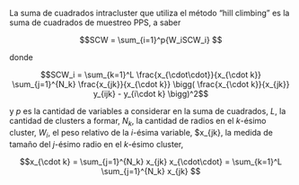 La suma de cuadrados intracluster que utiliza el método “hill climbing” 
es la suma de cuadrados de muestreo PPS, a saber

```math
SCW = \sum_{i=1}^p{W_iSCW_i} 
```

donde

```math
SCW_i = \sum_{k=1}^L \frac{x_{\cdot\cdot}}{x_{\cdot k}}
        \sum_{j=1}^{N_k} \frac{x_{jk}}{x_{\cdot k}}
        \bigg( \frac{x_{\cdot k}}{x_{jk}} y_{ijk} - y_{i\cdot k} \bigg)^2
```

y 
$p$ es la cantidad de variables a considerar en la suma de cuadrados,
$L$, la cantidad de clusters a formar,
$N_k$, la cantidad de radios en el $k$-ésimo cluster,
$W_i$, el peso relativo de la $i$-ésima variable,
$x_{jk}, la medida de tamaño del $j$-ésimo radio en el $k$-ésimo cluster,

```math
x_{\cdot k} = \sum_{j=1}^{N_k} x_{jk}

x_{\cdot\cdot} = \sum_{k=1}^L \sum_{j=1}^{N_k} x_{jk}

```